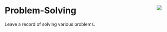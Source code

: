 # Problem-Solving    <img align='right' src="http://mazassumnida.wtf/api/v2/generate_badge?boj=otter66">
Leave a record of solving various problems.
